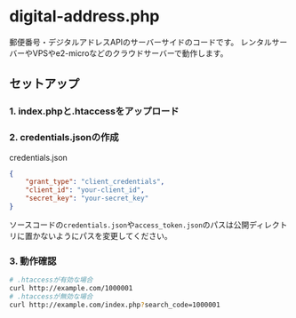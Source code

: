 # digital-address.php

郵便番号・デジタルアドレスAPIのサーバーサイドのコードです。
レンタルサーバーやVPSやe2-microなどのクラウドサーバーで動作します。

## セットアップ

### 1. index.phpと.htaccessをアップロード

### 2. credentials.jsonの作成

credentials.json
```json
{
    "grant_type": "client_credentials",
    "client_id": "your-client_id",
    "secret_key": "your-secret_key"
}
```

ソースコードの`credentials.json`や`access_token.json`のパスは公開ディレクトリに置かないようにパスを変更してください。

### 3. 動作確認

```bash
# .htaccessが有効な場合
curl http://example.com/1000001
# .htaccessが無効な場合
curl http://example.com/index.php?search_code=1000001
```
